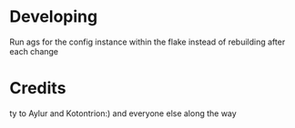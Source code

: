 # Developing
Run ags for the config instance within the flake instead of rebuilding after each change

# Credits
ty to Aylur and Kotontrion:)
and everyone else along the way

